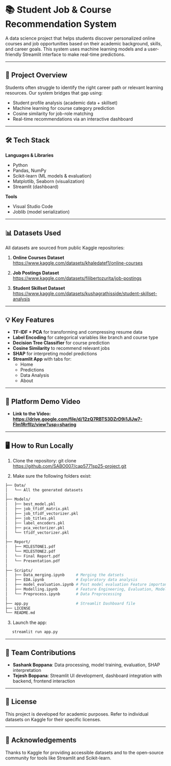 # 📚 Student Job & Course Recommendation System

A data science project that helps students discover personalized online courses and job opportunities based on their academic background, skills, and career goals. This system uses machine learning models and a user-friendly Streamlit interface to make real-time predictions.

---

## 🚀 Project Overview

Students often struggle to identify the right career path or relevant learning resources. Our system bridges that gap using:

- Student profile analysis (academic data + skillset)
- Machine learning for course category prediction
- Cosine similarity for job-role matching
- Real-time recommendations via an interactive dashboard

---

## 🛠️ Tech Stack

**Languages & Libraries**
- Python
- Pandas, NumPy
- Scikit-learn (ML models & evaluation)
- Matplotlib, Seaborn (visualization)
- Streamlit (dashboard)

**Tools**
- Visual Studio Code
- Joblib (model serialization)

---

## 📊 Datasets Used

All datasets are sourced from public Kaggle repositories:

1. **Online Courses Dataset**  
   https://www.kaggle.com/datasets/khaledatef1/online-courses

2. **Job Postings Dataset**  
   https://www.kaggle.com/datasets/filibertozurita/job-postings

3. **Student Skillset Dataset**  
   https://www.kaggle.com/datasets/kushagrathisside/student-skillset-analysis

---

## 💡 Key Features

- **TF-IDF + PCA** for transforming and compressing resume data
- **Label Encoding** for categorical variables like branch and course type
- **Decision Tree Classifier** for course prediction
- **Cosine Similarity** to recommend relevant jobs
- **SHAP** for interpreting model predictions
- **Streamlit App** with tabs for:
  - Home
  - Predictions
  - Data Analysis
  - About

---

##  🎥 Platform Demo Video

- **Link to the Video: https://drive.google.com/file/d/12zQ7RBTS3DZrD9i1JlJw7-Flm1RrflIz/view?usp=sharing**

---

## 🖥️ How to Run Locally

1. Clone the repository:
   git clone https://github.com/SABO007/cap5771sp25-project.git

2. Make sure the following folders exist:
```bash
├── Data/
│   └── All the generated datasets
│
├── Models/
│   ├── best_model.pkl
│   ├── job_tfidf_matrix.pkl
│   ├── job_tfidf_vectorizer.pkl
│   ├── job_titles.pkl
│   ├── label_encoders.pkl
│   ├── pca_vectorizer.pkl
│   └── tfidf_vectorizer.pkl
│
├── Report/
│   ├── MILESTONE1.pdf
│   └── MILESTONE2.pdf
│   └── Final Report.pdf
│   └── Presentation.pdf
│
├── Scripts/
│   ├── Data_merging.ipynb     # Merging the datsets
│   ├── EDA.ipynb              # Exploratory data analysis
│   ├── model_evaluation.ipynb # Post model evaluation Feature importance and SHAP
│   ├── Modelling.ipynb        # Feature Engineering, Evaluation, Model Training 
│   └── Preprocess.ipynb       # Data Preprocessing
│
├── app.py                     # Streamlit Dashboard file
├── LICENSE
└── README.md


```

3. Launch the app:
```bash
   streamlit run app.py
```

---

## 👥 Team Contributions

- **Sashank Boppana**: Data processing, model training, evaluation, SHAP interpretation  
- **Tejesh Boppana**: Streamlit UI development, dashboard integration with backend, frontend interaction

---

## 📌 License

This project is developed for academic purposes. Refer to individual datasets on Kaggle for their specific licenses.

---

## 🙌 Acknowledgements

Thanks to Kaggle for providing accessible datasets and to the open-source community for tools like Streamlit and Scikit-learn.
